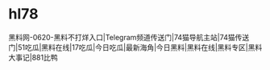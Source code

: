 # hl78
黑料网-0620-黑料不打烊入口|Telegram频道传送门|74猫导航主站|74猫传送门|51吃瓜|黑料在线|17吃瓜|今日吃瓜|最新海角|今日黑料|黑料在线|黑料专区|黑料大事记|881比鸭
